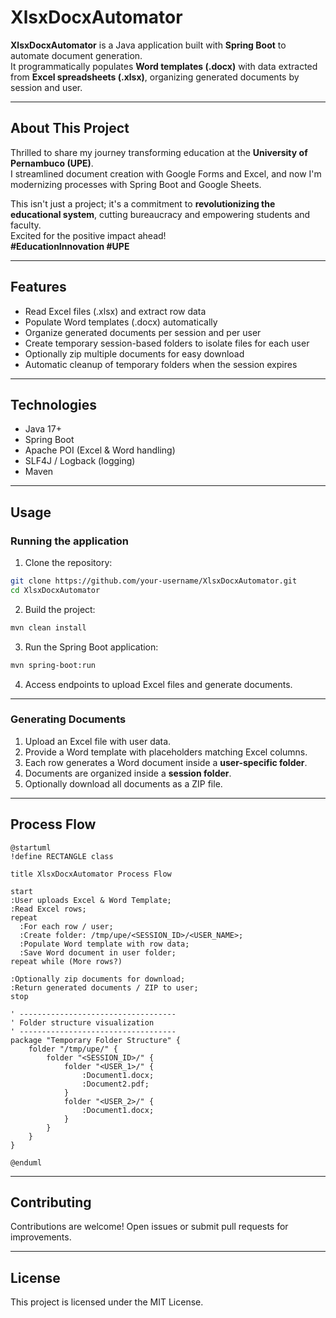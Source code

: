 # XlsxDocxAutomator

**XlsxDocxAutomator** is a Java application built with **Spring Boot** to automate document generation.  
It programmatically populates **Word templates (.docx)** with data extracted from **Excel spreadsheets (.xlsx)**, organizing generated documents by session and user.

---

## About This Project

Thrilled to share my journey transforming education at the **University of Pernambuco (UPE)**.  
I streamlined document creation with Google Forms and Excel, and now I'm modernizing processes with Spring Boot and Google Sheets.  

This isn't just a project; it's a commitment to **revolutionizing the educational system**, cutting bureaucracy and empowering students and faculty.  
Excited for the positive impact ahead!  
**#EducationInnovation #UPE**

---

## Features

- Read Excel files (.xlsx) and extract row data  
- Populate Word templates (.docx) automatically  
- Organize generated documents per session and per user  
- Create temporary session-based folders to isolate files for each user  
- Optionally zip multiple documents for easy download  
- Automatic cleanup of temporary folders when the session expires  

---

## Technologies

- Java 17+  
- Spring Boot  
- Apache POI (Excel & Word handling)  
- SLF4J / Logback (logging)  
- Maven  

---

## Usage

### Running the application

1. Clone the repository:

```bash
git clone https://github.com/your-username/XlsxDocxAutomator.git
cd XlsxDocxAutomator
````

2. Build the project:

```bash
mvn clean install
```

3. Run the Spring Boot application:

```bash
mvn spring-boot:run
```

4. Access endpoints to upload Excel files and generate documents.

---

### Generating Documents

1. Upload an Excel file with user data.
2. Provide a Word template with placeholders matching Excel columns.
3. Each row generates a Word document inside a **user-specific folder**.
4. Documents are organized inside a **session folder**.
5. Optionally download all documents as a ZIP file.

---

## Process Flow

```plantuml
@startuml
!define RECTANGLE class

title XlsxDocxAutomator Process Flow

start
:User uploads Excel & Word Template;
:Read Excel rows;
repeat
  :For each row / user;
  :Create folder: /tmp/upe/<SESSION_ID>/<USER_NAME>;
  :Populate Word template with row data;
  :Save Word document in user folder;
repeat while (More rows?)

:Optionally zip documents for download;
:Return generated documents / ZIP to user;
stop

' -----------------------------------
' Folder structure visualization
' -----------------------------------
package "Temporary Folder Structure" {
    folder "/tmp/upe/" {
        folder "<SESSION_ID>/" {
            folder "<USER_1>/" {
                :Document1.docx;
                :Document2.pdf;
            }
            folder "<USER_2>/" {
                :Document1.docx;
            }
        }
    }
}

@enduml
```

---

## Contributing

Contributions are welcome! Open issues or submit pull requests for improvements.

---

## License

This project is licensed under the MIT License.
